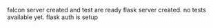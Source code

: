 falcon server created and test are ready
flask server created. no tests available yet. flask auth is setup

